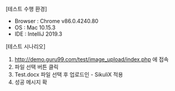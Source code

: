 [테스트 수행 환경]
- Browser : Chrome v86.0.4240.80
- OS : Mac 10.15.3
- IDE : IntelliJ 2019.3

[테스트 시나리오]
1. http://demo.guru99.com/test/image_upload/index.php 에 접속
2. 파일 선택 버튼 클릭
3. Test.docx 파일 선택 후 업로드인 - SikuliX 적용
4. 성공 메시지 확
